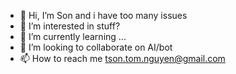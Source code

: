 - 👋 Hi, I’m Son and i have too many issues
- 👀 I’m interested in stuff?
- 🌱 I’m currently learning ...
- 💞️ I’m looking to collaborate on AI/bot
- 📫 How to reach me tson.tom.nguyen@gmail.com
<!---
SonsgotIssues/SonsgotIssues is a ✨ special ✨ repository because its `README.md` (this file) appears on your GitHub profile.
You can click the Preview link to take a look at your changes.
--->
